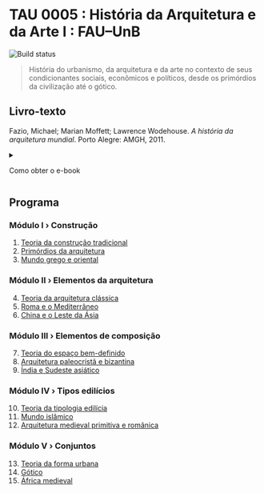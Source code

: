 ---
---

# TAU 0005 : História da Arquitetura e da Arte I : FAU–UnB #

![Build status](https://github.com/p3palazzo/tau0005/workflows/Build/badge.svg)

> História do urbanismo, da arquitetura e da arte no contexto de seus
> condicionantes sociais, econômicos e políticos, desde os primórdios da
> civilização até o gótico.

## Livro-texto ##

Fazio, Michael; Marian Moffett; Lawrence Wodehouse. *A história da
arquitetura mundial*. Porto Alegre: AMGH, 2011.

<details>

  <summary>

  Como obter o e-book

  </summary>

  Acessar o site da [Biblioteca Central](https://bce.unb.br). Pesquisar
  pelo livro usando a `🔍 Busca integrada` (função de busca padrão da
  BCE). Na visualização do resultado, clicar no link `View record at
  Minha Biblioteca`. Fazer login no serviço de leitura online usando as
  credenciais da BCE (CPF e senha usada no balcão de empréstimo).

</details>

## Programa ##

### Módulo I › Construção ###

 1. [Teoria da construção tradicional](01-construcao.md)
 2. [Primórdios da arquitetura](02-primordios.md)
 3. [Mundo grego e oriental](03-grecia.md)

### Módulo II › Elementos da arquitetura ###

 4. [Teoria da arquitetura clássica](04-classicismo.md)
 5. [Roma e o Mediterrâneo](05-roma.md)
 6. [China e o Leste da Ásia](06-china.md)

### Módulo III › Elementos de composição ###

 7. [Teoria do espaço bem-definido](07-espaco.md)
 8. [Arquitetura paleocristã e bizantina](08-bizancio.md)
 9. [Índia e Sudeste asiático](09-india.md)

### Módulo IV › Tipos edilícios ###

10. [Teoria da tipologia edilícia](10-tipologia.md)
11. [Mundo islâmico](11-islam.md)
12. [Arquitetura medieval primitiva e românica](12-romanico.md)

### Módulo V › Conjuntos ###

13. [Teoria da forma urbana](13-urbanismo.md)
14. [Gótico](14-gotico.md)
15. [África medieval](15-africa.md)

